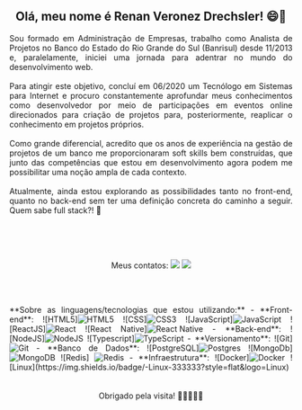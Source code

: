 <!-- Description -->
## <div align="center">Olá, meu nome é Renan Veronez Drechsler! 😄👋</div>

<div align="justify">
Sou formado em Administração de Empresas, trabalho como Analista de Projetos no Banco do Estado do Rio Grande do Sul (Banrisul) desde 11/2013 e, paralelamente, iniciei uma jornada para adentrar no mundo do desenvolvimento web.
<br><br>
Para atingir este objetivo, concluí em 06/2020 um Tecnólogo em Sistemas para Internet e procuro constantemente aprofundar meus conhecimentos como desenvolvedor por meio de participações em eventos online direcionados para criação de projetos para, posteriormente, reaplicar o conhecimento em projetos próprios.
<br><br>
Como grande diferencial, acredito que os anos de experiência na gestão de projetos de um banco me proporcionaram soft skills bem construídas, que junto das competências que estou em desenvolvimento agora podem me possibilitar uma noção ampla de cada contexto.
<br><br>
Atualmente, ainda estou explorando as possibilidades tanto no front-end, quanto no back-end sem ter uma definição concreta do caminho a seguir. Quem sabe full stack?! 🤔

<br><br><br>
 <!-- Contacts -->
 <div align="center">
Meus contatos:
<a href="https://www.linkedin.com/in/renan-veronez-drechsler-54a4801a3/" target="_blank"><img src="https://img.shields.io/badge/-LinkedIn-%230077B5?style=for-the-badge&logo=linkedin&logoColor=white"></a>
<a href="https://app.rocketseat.com.br/me/renan-veronez-drechsler-05266" target="_blank"><img src="https://img.shields.io/badge/-Rocketseat-000?style=for-the-badge&logo=rocketseat&logoColor=black"></a>


<!-- Skills -->
<br><br>
<div align="justify">
**Sobre as linguagens/tecnologias que estou utilizando:**
- **Front-end**: 
![HTML5]<img alt="HTML5" src="https://img.shields.io/badge/html5%20-%23E34F26.svg?&style=for-the-badge&logo=html5&logoColor=white"/>
![CSS]<img alt="CSS3" src="https://img.shields.io/badge/css3%20-%231572B6.svg?&style=for-the-badge&logo=css3&logoColor=white"/>
![JavaScript]<img alt="JavaScript" src="https://img.shields.io/badge/javascript%20-%23323330.svg?&style=for-the-badge&logo=javascript&logoColor=%23F7DF1E"/>
![ReactJS]<img alt="React" src="https://img.shields.io/badge/react%20-%2320232a.svg?&style=for-the-badge&logo=react&logoColor=%2361DAFB"/>
![React Native]<img alt="React Native" src="https://img.shields.io/badge/react_native%20-%2320232a.svg?&style=for-the-badge&logo=react&logoColor=%2361DAFB"/>
- **Back-end**: 
![NodeJS]<img alt="NodeJS" src="https://img.shields.io/badge/node.js%20-%2343853D.svg?&style=for-the-badge&logo=node.js&logoColor=white"/>
![Typescript]<img alt="TypeScript" src="https://img.shields.io/badge/typescript%20-%23007ACC.svg?&style=for-the-badge&logo=typescript&logoColor=white"/>
- **Versionamento**: 
![Git]<img alt="Git" src="https://img.shields.io/badge/git%20-%23F05033.svg?&style=for-the-badge&logo=git&logoColor=white"/>
- **Banco de Dados**: 
![PostgreSQL]<img alt="Postgres" src ="https://img.shields.io/badge/postgres-%23316192.svg?&style=for-the-badge&logo=postgresql&logoColor=white"/> 
![MongoDb] <img alt="MongoDB" src ="https://img.shields.io/badge/MongoDB-%234ea94b.svg?&style=for-the-badge&logo=mongodb&logoColor=white"/> 
![Redis] <img alt="Redis" src="https://img.shields.io/badge/redis-%23DD0031.svg?&style=for-the-badge&logo=redis&logoColor=white"/>
- **Infraestrutura**: 
![Docker]<img alt="Docker" src="https://img.shields.io/badge/docker%20-%230db7ed.svg?&style=for-the-badge&logo=docker&logoColor=white"/>
![Linux](https://img.shields.io/badge/-Linux-333333?style=flat&logo=Linux) 
</div>
<br><br>

<div align="center"> Obrigado pela visita! 🙋🏻‍♂️🙏🏽</div>